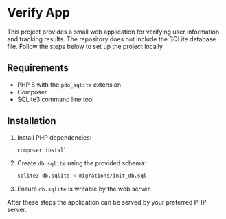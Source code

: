 # Verify App

This project provides a small web application for verifying user information and tracking results. The repository does not include the SQLite database file. Follow the steps below to set up the project locally.

## Requirements

- PHP 8 with the `pdo_sqlite` extension
- Composer
- SQLite3 command line tool

## Installation

1. Install PHP dependencies:

   ```bash
   composer install
   ```

2. Create `db.sqlite` using the provided schema:

   ```bash
   sqlite3 db.sqlite < migrations/init_db.sql
   ```

3. Ensure `db.sqlite` is writable by the web server.

After these steps the application can be served by your preferred PHP server.
